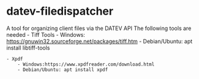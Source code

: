 # datev-filedispatcher
A tool for organizing client files via the DATEV API
The following tools are needed
    - Tiff Tools
        - Windows: https://gnuwin32.sourceforge.net/packages/tiff.htm
        - Debian/Ubuntu: apt install libtiff-tools

    - Xpdf
        - Windows:https://www.xpdfreader.com/download.html
        - Debian/Ubuntu: apt install xpdf

